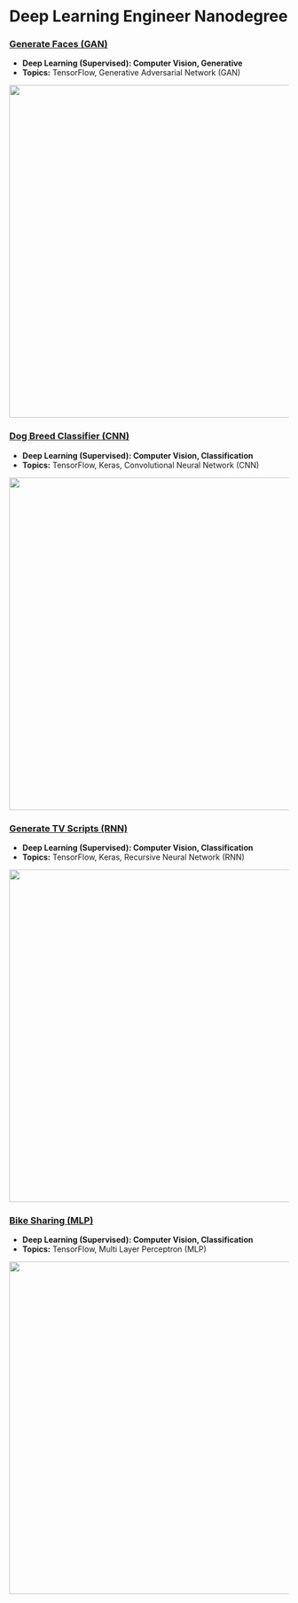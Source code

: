 # Deep Learning Engineer Nanodegree

### [Generate Faces (GAN)](https://github.com/jquickgh/generate-faces/blob/master/dlnd_face_generation.ipynb)
- **Deep Learning (Supervised): Computer Vision, Generative**
- **Topics:** TensorFlow, Generative Adversarial Network (GAN)
<img src="https://github.com/jquickgh/generate-faces-gan/blob/master/generate-faces.jpg" width="600"> 

### [Dog Breed Classifier (CNN)](https://github.com/jquickgh/dog-breed-classifier/blob/master/dog_app.ipynb)
- **Deep Learning (Supervised): Computer Vision, Classification**
- **Topics:** TensorFlow, Keras, Convolutional Neural Network (CNN)
<img src="https://github.com/jquickgh/dog-breed-classifier-cnn/blob/master/dog-breed.jpg" width="600"> 

### [Generate TV Scripts (RNN)](https://github.com/jquickgh/generate-tv-scripts)
- **Deep Learning (Supervised): Computer Vision, Classification**
- **Topics:** TensorFlow, Keras, Recursive Neural Network (RNN)
<img src="https://github.com/jquickgh/generate-tv-scripts-rnn/blob/master/the-simpsons.jpg" width="600">

### [Bike Sharing (MLP)](https://github.com/jquickgh/bike-sharing)
- **Deep Learning (Supervised): Computer Vision, Classification**
- **Topics:** TensorFlow, Multi Layer Perceptron (MLP)
<img src="https://github.com/jquickgh/bike-sharing-mlp/blob/master/lime-bike.jpg" width="600">
 

 
 
 

 

 


